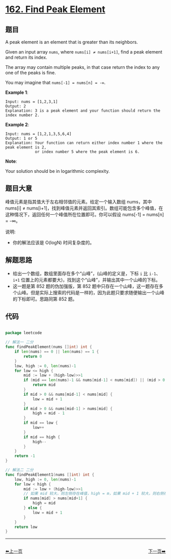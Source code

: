 # [162. Find Peak Element](https://leetcode.com/problems/find-peak-element/)


## 题目

A peak element is an element that is greater than its neighbors.

Given an input array `nums`, where `nums[i] ≠ nums[i+1]`, find a peak element and return its index.

The array may contain multiple peaks, in that case return the index to any one of the peaks is fine.

You may imagine that `nums[-1] = nums[n] = -∞`.

**Example 1**:

    Input: nums = [1,2,3,1]
    Output: 2
    Explanation: 3 is a peak element and your function should return the index number 2.

**Example 2**:

    Input: nums = [1,2,1,3,5,6,4]
    Output: 1 or 5 
    Explanation: Your function can return either index number 1 where the peak element is 2, 
                 or index number 5 where the peak element is 6.

**Note**:

Your solution should be in logarithmic complexity.

## 题目大意

峰值元素是指其值大于左右相邻值的元素。给定一个输入数组 nums，其中 nums[i] ≠ nums[i+1]，找到峰值元素并返回其索引。数组可能包含多个峰值，在这种情况下，返回任何一个峰值所在位置即可。你可以假设 nums[-1] = nums[n] = -∞。

说明:

- 你的解法应该是 O(logN) 时间复杂度的。


## 解题思路

- 给出一个数组，数组里面存在多个“山峰”，(山峰的定义是，下标 `i` 比 `i-1`、`i+1` 位置上的元素都要大)，找到这个“山峰”，并输出其中一个山峰的下标。
- 这一题是第 852 题的伪加强版，第 852 题中只存在一个山峰，这一题存在多个山峰。但是实际上搜索的代码是一样的，因为此题只要求随便输出一个山峰的下标即可。思路同第 852 题。


## 代码

```go

package leetcode

// 解法一 二分
func findPeakElement(nums []int) int {
	if len(nums) == 0 || len(nums) == 1 {
		return 0
	}
	low, high := 0, len(nums)-1
	for low <= high {
		mid := low + (high-low)>>1
		if (mid == len(nums)-1 && nums[mid-1] < nums[mid]) || (mid > 0 && nums[mid-1] < nums[mid] && (mid <= len(nums)-2 && nums[mid+1] < nums[mid])) || (mid == 0 && nums[1] < nums[0]) {
			return mid
		}
		if mid > 0 && nums[mid-1] < nums[mid] {
			low = mid + 1
		}
		if mid > 0 && nums[mid-1] > nums[mid] {
			high = mid - 1
		}
		if mid == low {
			low++
		}
		if mid == high {
			high--
		}
	}
	return -1
}

// 解法二 二分
func findPeakElement1(nums []int) int {
	low, high := 0, len(nums)-1
	for low < high {
		mid := low + (high-low)>>1
		// 如果 mid 较大，则左侧存在峰值，high = m，如果 mid + 1 较大，则右侧存在峰值，low = mid + 1
		if nums[mid] > nums[mid+1] {
			high = mid
		} else {
			low = mid + 1
		}
	}
	return low
}

```


----------------------------------------------
<div style="display: flex;justify-content: space-between;align-items: center;">
<p><a href="https://books.halfrost.com/leetcode/ChapterFour/0160.Intersection-of-Two-Linked-Lists/">⬅️上一页</a></p>
<p><a href="https://books.halfrost.com/leetcode/ChapterFour/0164.Maximum-Gap/">下一页➡️</a></p>
</div>
